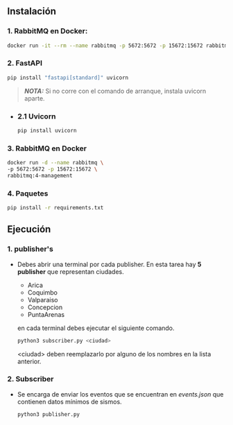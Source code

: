 ## Instalación
### 1.  RabbitMQ en Docker:
```bash
docker run -it --rm --name rabbitmq -p 5672:5672 -p 15672:15672 rabbitmq:4-management
```

### 2. FastAPI
```bash
pip install "fastapi[standard]" uvicorn
```
> **_NOTA:_**  Si no corre con el comando de arranque, instala uvicorn aparte.

* ### 2.1 Uvicorn
  ```bash
  pip install uvicorn
  ```

### 3. RabbitMQ en Docker
```bash
docker run -d --name rabbitmq \
-p 5672:5672 -p 15672:15672 \
rabbitmq:4-management
```

### 4. Paquetes
```bash
pip install -r requirements.txt
```

## Ejecución
### 1. publisher's
- Debes abrir una terminal por cada publisher. En esta tarea hay **5 publisher** que representan ciudades.
  - Arica
  - Coquimbo
  - Valparaiso
  - Concepcion
  - PuntaArenas

  en cada terminal debes ejecutar el siguiente comando.
  
  ```bash
  python3 subscriber.py <ciudad>
  ```

  \<ciudad> deben reemplazarlo por alguno de los nombres en la lista anterior.

### 2. Subscriber
- Se encarga de enviar los eventos que se encuentran en *events.json* que contienen datos mínimos de sismos.

  ```bash
  python3 publisher.py
  ```
